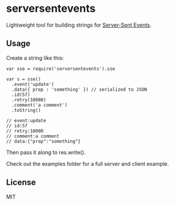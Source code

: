 # serversentevents

Lightweight tool for building strings for [Server-Sent Events](http://www.w3.org/TR/eventsource/).

## Usage

Create a string like this:

```javscript
var sse = require('serversentevents').sse

var s = sse()
  .event('update')
  .data({ prop : 'something' }) // serialized to JSON
  .id(57)
  .retry(10000)
  .comment('a comment')
  .toString()

// event:update
// id:57
// retry:10000
// comment:a comment
// data:{"prop":"something"}
```

Then pass it along to res.write().

Check out the examples folder for a full server and client example.

## License

MIT
